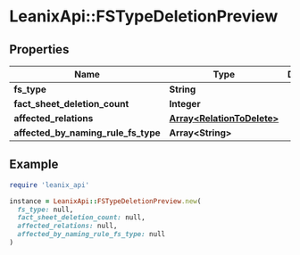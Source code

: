 # LeanixApi::FSTypeDeletionPreview

## Properties

| Name | Type | Description | Notes |
| ---- | ---- | ----------- | ----- |
| **fs_type** | **String** |  | [optional] |
| **fact_sheet_deletion_count** | **Integer** |  | [optional] |
| **affected_relations** | [**Array&lt;RelationToDelete&gt;**](RelationToDelete.md) |  | [optional] |
| **affected_by_naming_rule_fs_type** | **Array&lt;String&gt;** |  | [optional] |

## Example

```ruby
require 'leanix_api'

instance = LeanixApi::FSTypeDeletionPreview.new(
  fs_type: null,
  fact_sheet_deletion_count: null,
  affected_relations: null,
  affected_by_naming_rule_fs_type: null
)
```

